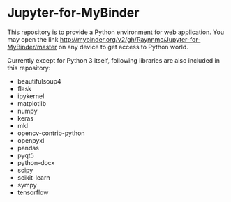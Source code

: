 # Jupyter-for-MyBinder

This repository is to provide a Python environment for web application.
You may open the link http://mybinder.org/v2/gh/Raynnmc/Jupyter-for-MyBinder/master on any device to get access to Python world.

Currently except for Python 3 itself, following libraries are also included in this repository:
- beautifulsoup4
- flask
- ipykernel
- matplotlib
- numpy
- keras
- mkl
- opencv-contrib-python
- openpyxl
- pandas
- pyqt5
- python-docx
- scipy
- scikit-learn
- sympy
- tensorflow
